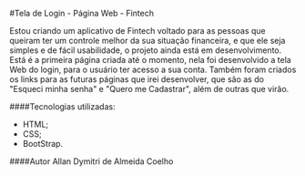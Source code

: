 #Tela de Login - Página Web - Fintech

Estou criando um aplicativo de Fintech voltado para as pessoas que queiram ter um controle melhor da sua situação financeira, e que ele seja simples e de fácil usabilidade, o projeto ainda está em desenvolvimento.
Está é a primeira página criada até o momento, nela foi desenvolvido a tela Web do login, para o usuário ter acesso a sua conta.
Também foram criados os links para as futuras páginas que irei desenvolver, que são as do "Esqueci minha senha" e "Quero me Cadastrar", além de outras que virão.

####Tecnologias utilizadas:
- HTML;
- CSS;
- BootStrap.

####Autor
Allan Dymitri de Almeida Coelho
